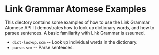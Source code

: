 Link Grammar Atomese Examples
=============================

This diectory contains some examples of how to use the Link Grammar
Atomese API. It demostrates how to look up dictionary words, and how
to parsee sentences.  A basic familiarity with Link Grammar is assumed.

* `dict-lookup.scm` -- Look up individual words in the dictionary.
* `parse.scm` -- Parse sentences.
